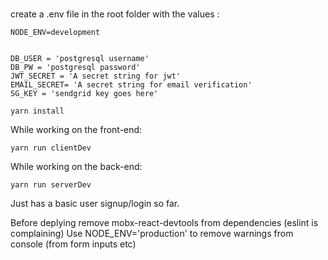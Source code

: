 # 



create a .env file in the root folder with the values :

```
NODE_ENV=development


DB_USER = 'postgresql username'
DB_PW = 'postgresql password'
JWT_SECRET = 'A secret string for jwt'
EMAIL_SECRET= 'A secret string for email verification'
SG_KEY = 'sendgrid key goes here'

```

```
yarn install 
```


While working on the front-end: 
```
yarn run clientDev
```


While working on the back-end:
```
yarn run serverDev
```
Just has a basic user signup/login so far. 

Before deplying remove mobx-react-devtools from dependencies (eslint is complaining)
Use NODE_ENV='production' to remove warnings from console (from form inputs etc)